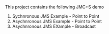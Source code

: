 This project contains the following JMC+S demo
1. Sychnronous JMS Example - Point to Point
2. Asychnronous JMS Example - Point to Point
3. Asychnronous JMS EXample - Broadcast
